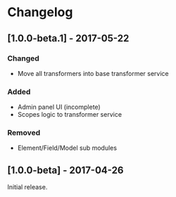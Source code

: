 Changelog
=========

## [1.0.0-beta.1] - 2017-05-22
### Changed
- Move all transformers into base transformer service

### Added
- Admin panel UI (incomplete)
- Scopes logic to transformer service

### Removed
- Element/Field/Model sub modules

## [1.0.0-beta] - 2017-04-26
Initial release.
